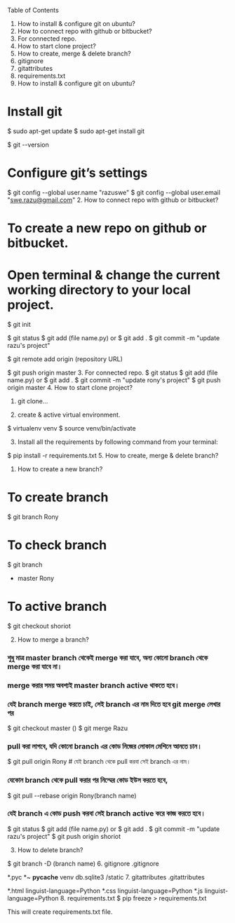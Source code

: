 Table of Contents
1.	How to install & configure git on ubuntu?
2.	How to connect repo with github or bitbucket?
3.	For connected repo.
4.	How to start clone project?
5.	How to create, merge & delete branch?
6.	gitignore
7.	gitattributes
8.	requirements.txt
1. How to install & configure git on ubuntu?
# Install git

$ sudo apt-get update
$ sudo apt-get install git

$ git --version

# Configure git’s settings

$ git config --global user.name "razuswe"
$ git config --global user.email "swe.razu@gmail.com"
2. How to connect repo with github or bitbucket?
# To create a new repo on github or bitbucket.
# Open terminal & change the current working directory to your local project.

$ git init

$ git status
$ git add (file name.py) or $ git add .
$ git commit -m "update razu's project"

$ git remote add origin (repository URL)
 
$ git push origin master
3. For connected repo.
$ git status
$ git add (file name.py) or $ git add .
$ git commit -m "update rony's project"
$ git push origin master
4. How to start clone project?
1. git clone...

2. create & active virtual environment.

$ virtualenv venv
$ source venv/bin/activate

3. Install all the requirements by following command from your terminal:

$ pip install -r requirements.txt
5. How to create, merge & delete branch?
1. How to create a new branch?

# To create branch
$ git branch Rony

# To check branch
$ git branch 
* master
 Rony

# To active branch
$ git checkout shoriot


2. How to merge a branch?

### শুধু মাত্র master branch থেকেই merge করা যাবে, অন্য কোনো branch থেকে merge করা যাবে না।
### merge করার সময় অবশ্যই master branch active থাকতে হবে।
### যেই branch merge করতে চাই, সেই branch এর নাম দিতে হবে git merge লেখার পর
$ git checkout master () 
$ git merge Razu

### pull করা লাগবে, যদি কোনো branch এর কোড নিজের লোকাল মেশিনে আনতে চান। 
$ git pull origin Rony # যেই branch থেকে pull করবা সেই branch এর নাম।

### যেকোন branch থেকে pull করার পর নিম্মের কোড ইউস করতে হবে,
$ git pull --rebase origin Rony(branch name)


### যেই  branch এ কোড push করবা সেই branch active করে কাজ করতে হবে।
$ git status
$ git add (file name.py) or $ git add .
$ git commit -m "update razu's project"
$ git push origin shoriot


3. How to delete branch?

$ git branch -D (branch name) 
6. gitignore
.gitignore

*.pyc
*~
__pycache__
venv
db.sqlite3
/static
7. gitattributes
.gitattributes

*.html linguist-language=Python
*.css linguist-language=Python
*.js linguist-language=Python
8. requirements.txt
$ pip freeze > requirements.txt

This will create requirements.txt file.

